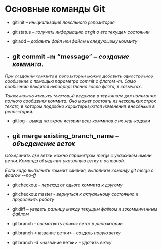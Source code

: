 # **Основные команды Git**

+ git init – *инициализация локального репозитория*

+ git status – *получить информацию от git о его текущем состоянии* 

+ git add – *добавить файл или файлы к следующему коммиту*

+ ## git commit -m “message” – *создание коммита*.

*При создании коммита в репозитории можно добавить однострочное сообщение с помощью параметра commit с флагом -m. Само сообщение вводится непосредственно после флага, в кавычках.*

*Также можно открыть текстовый редактор в терминале для написания полного сообщения коммита. Оно может состоять из нескольких строк текста, в котором подробно характеризуются изменения, внесённые в репозиторий.*

+ git log – *вывод на экран истории всех коммитов с их хеш-кодами*

+ ## git merge existing_branch_name – *объеденение веток*

*Объединить две ветки можно параметром merge с указанием имени ветки. Команда объединит указанную ветку с основной.*

*Если надо выполнить коммит слияния, выполните команду git merge с флагом --no-ff.*

+  git checkout – *переход от одного коммита к другому*

+ git checkout master – *вернуться к актуальному состоянию и продолжить работу*

+ git diff – *увидеть разницу между текущим файлом и закоммиченным файлом*

+ git branch – *посмотреть список веток в репозитории*

+ git branch <название ветки> – *создать новую ветку*

+ git branch -d <название ветки> – *удалить ветку*
